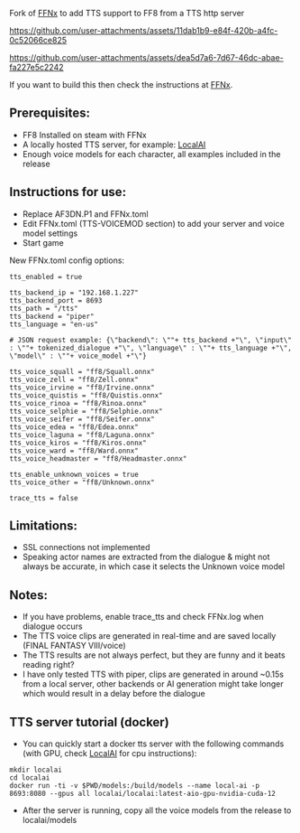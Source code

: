 Fork of [FFNx](https://github.com/julianxhokaxhiu/FFNx) to add TTS support to FF8 from a TTS http server

https://github.com/user-attachments/assets/11dab1b9-e84f-420b-a4fc-0c52066ce825

https://github.com/user-attachments/assets/dea5d7a6-7d67-46dc-abae-fa227e5c2242

If you want to build this then check the instructions at [FFNx](https://github.com/julianxhokaxhiu/FFNx).

## Prerequisites:
- FF8 Installed on steam with FFNx
- A locally hosted TTS server, for example: [LocalAI](https://github.com/mudler/LocalAI)
- Enough voice models for each character, all examples included in the release

## Instructions for use:
- Replace AF3DN.P1 and FFNx.toml
- Edit FFNx.toml (TTS-VOICEMOD section) to add your server and voice model settings
- Start game

New FFNx.toml config options:
```
tts_enabled = true

tts_backend_ip = "192.168.1.227"
tts_backend_port = 8693
tts_path = "/tts"
tts_backend = "piper"
tts_language = "en-us"

# JSON request example: {\"backend\": \""+ tts_backend +"\", \"input\" : \""+ tokenized_dialogue +"\", \"language\" : \""+ tts_language +"\", \"model\" : \""+ voice_model +"\"}

tts_voice_squall = "ff8/Squall.onnx"
tts_voice_zell = "ff8/Zell.onnx"
tts_voice_irvine = "ff8/Irvine.onnx"
tts_voice_quistis = "ff8/Quistis.onnx"
tts_voice_rinoa = "ff8/Rinoa.onnx"
tts_voice_selphie = "ff8/Selphie.onnx"
tts_voice_seifer = "ff8/Seifer.onnx"
tts_voice_edea = "ff8/Edea.onnx"
tts_voice_laguna = "ff8/Laguna.onnx"
tts_voice_kiros = "ff8/Kiros.onnx"
tts_voice_ward = "ff8/Ward.onnx"
tts_voice_headmaster = "ff8/Headmaster.onnx"

tts_enable_unknown_voices = true
tts_voice_other = "ff8/Unknown.onnx"

trace_tts = false
```

## Limitations:
- SSL connections not implemented
- Speaking actor names are extracted from the dialogue & might not always be accurate, in which case it selects the Unknown voice model

## Notes:
- If you have problems, enable trace_tts and check FFNx.log when dialogue occurs
- The TTS voice clips are generated in real-time and are saved locally (FINAL FANTASY VIII/voice)
- The TTS results are not always perfect, but they are funny and it beats reading right?
- I have only tested TTS with piper, clips are generated in around ~0.15s from a local server, other backends or AI generation might take longer which would result in a delay before the dialogue

## TTS server tutorial (docker)
- You can quickly start a docker tts server with the following commands (with GPU, check [LocalAI](https://github.com/mudler/LocalAI) for cpu instructions):
```
mkdir localai
cd localai
docker run -ti -v $PWD/models:/build/models --name local-ai -p 8693:8080 --gpus all localai/localai:latest-aio-gpu-nvidia-cuda-12
```
- After the server is running, copy all the voice models from the release to localai/models
